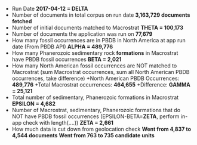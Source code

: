 + Run Date
**2017-04-12 = DELTA**
+ Number of documents in total corpus on run date
**3,163,729 documents fetched**
+ Number of initial documents matched to Macrostrat
**THETA = 100,173**
+ Number of documents the application was run on
**77,679**
+ How many fossil occurrences are in PBDB in North America at app run date (From PBDB API)
**ALPHA = 489,776**
+ How many  Phanerozoic sedimentary rock **formations** in Macrostrat have PBDB fossil occurrences 
**BETA = 2,021**
+ How many North American fossil occurrences are NOT matched to Macrostrat (sum Macrostrat occurrences, sum all North American PBDB occurrences, take difference)
    +North American PBDB Occurrences: **489,776**
    +Total Macrostrat occurrences: **464,655**
    +Difference: **GAMMA = 25,121**
+ Total number of sedimentary, Phanerozoic formations in Macrostrat
**EPSILON = 4,682**
+ Number of Macrostrat, sedimentary, Phanerozoic formations that do NOT have PBDB fossil occurrences (EPSILON-BETA=**ZETA**, perform in-app check with length(....))
**ZETA = 2,661**
+ How much data is cut down from geolocation check
**Went from 4,837 to 4,544 documents**
**Went from 763 to 735 candidate units**
